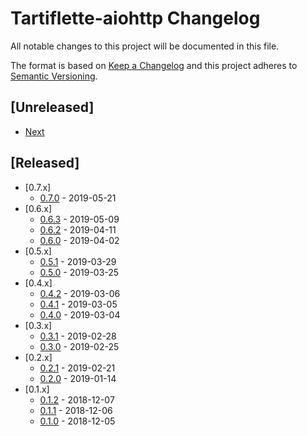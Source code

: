# Tartiflette-aiohttp Changelog

All notable changes to this project will be documented in this file.

The format is based on [Keep a Changelog](http://keepachangelog.com/en/1.0.0/)
and this project adheres to [Semantic Versioning](http://semver.org/spec/v2.0.0.html).

## [Unreleased]

- [Next](./changelogs/next.md)

## [Released]

- [0.7.x]
  - [0.7.0](./changelogs/0.7.0.md) - 2019-05-21
- [0.6.x]
  - [0.6.3](./changelogs/0.6.3.md) - 2019-05-09
  - [0.6.2](./changelogs/0.6.2.md) - 2019-04-11
  - [0.6.0](./changelogs/0.6.0.md) - 2019-04-02
- [0.5.x]
  - [0.5.1](./changelogs/0.5.1.md) - 2019-03-29
  - [0.5.0](./changelogs/0.5.0.md) - 2019-03-25
- [0.4.x]
  - [0.4.2](./changelogs/0.4.2.md) - 2019-03-06
  - [0.4.1](./changelogs/0.4.1.md) - 2019-03-05
  - [0.4.0](./changelogs/0.4.0.md) - 2019-03-04
- [0.3.x]
  - [0.3.1](./changelogs/0.3.1.md) - 2019-02-28
  - [0.3.0](./changelogs/0.3.0.md) - 2019-02-25
- [0.2.x]
  - [0.2.1](./changelogs/0.2.1.md) - 2019-02-21
  - [0.2.0](./changelogs/0.2.0.md) - 2019-01-14
- [0.1.x]
  - [0.1.2](./changelogs/0.1.2.md) - 2018-12-07
  - [0.1.1](./changelogs/0.1.1.md) - 2018-12-06
  - [0.1.0](./changelogs/0.1.0.md) - 2018-12-05
